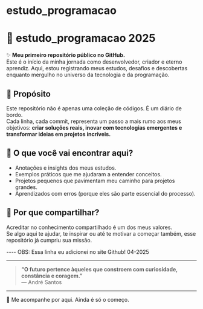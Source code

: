 # estudo_programacao

# 📘 estudo_programacao 2025

✨ **Meu primeiro repositório público no GitHub.**  
Este é o início da minha jornada como desenvolvedor, criador e eterno aprendiz. Aqui, estou registrando meus estudos, desafios e descobertas enquanto mergulho no universo da tecnologia e da programação.

## 🚀 Propósito
Este repositório não é apenas uma coleção de códigos. É um diário de bordo.  
Cada linha, cada commit, representa um passo a mais rumo aos meus objetivos: **criar soluções reais, inovar com tecnologias emergentes e transformar ideias em projetos incríveis.**

## 🧠 O que você vai encontrar aqui?
- Anotações e insights dos meus estudos.
- Exemplos práticos que me ajudaram a entender conceitos.
- Projetos pequenos que pavimentam meu caminho para projetos grandes.
- Aprendizados com erros (porque eles são parte essencial do processo).

## 🙌 Por que compartilhar?
Acreditar no conhecimento compartilhado é um dos meus valores.  
Se algo aqui te ajudar, te inspirar ou até te motivar a começar também, esse repositório já cumpriu sua missão.


---- OBS: Essa linha eu adicionei no site Github! 04-2025

---

> **“O futuro pertence àqueles que constroem com curiosidade, constância e coragem.”**  
> — André Santos

---

📍 Me acompanhe por aqui. Ainda é só o começo.
